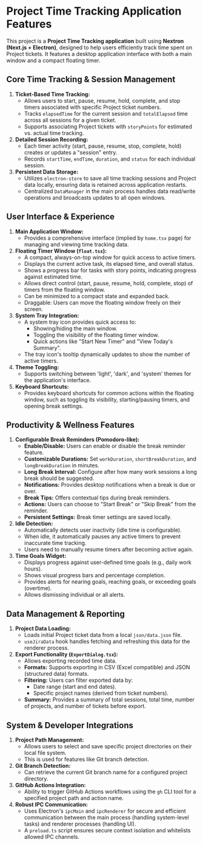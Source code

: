 # Project Time Tracking Application Features

This project is a **Project Time Tracking application** built using **Nextron (Next.js + Electron)**, designed to help users efficiently track time spent on Project tickets. It features a desktop application interface with both a main window and a compact floating timer.

## Core Time Tracking & Session Management

1.  **Ticket-Based Time Tracking:**
    *   Allows users to start, pause, resume, hold, complete, and stop timers associated with specific Project ticket numbers.
    *   Tracks `elapsedTime` for the current session and `totalElapsed` time across all sessions for a given ticket.
    *   Supports associating Project tickets with `storyPoints` for estimated vs. actual time tracking.
2.  **Detailed Session Recording:**
    *   Each timer activity (start, pause, resume, stop, complete, hold) creates or updates a "session" entry.
    *   Records `startTime`, `endTime`, `duration`, and `status` for each individual session.
3.  **Persistent Data Storage:**
    *   Utilizes `electron-store` to save all time tracking sessions and Project data locally, ensuring data is retained across application restarts.
    *   Centralized `DataManager` in the main process handles data read/write operations and broadcasts updates to all open windows.

## User Interface & Experience

1.  **Main Application Window:**
    *   Provides a comprehensive interface (implied by `home.tsx` page) for managing and viewing time tracking data.
2.  **Floating Timer Window (`float.tsx`):**
    *   A compact, always-on-top window for quick access to active timers.
    *   Displays the current active task, its elapsed time, and overall status.
    *   Shows a progress bar for tasks with story points, indicating progress against estimated time.
    *   Allows direct control (start, pause, resume, hold, complete, stop) of timers from the floating window.
    *   Can be minimized to a compact state and expanded back.
    *   Draggable: Users can move the floating window freely on their screen.
3.  **System Tray Integration:**
    *   A system tray icon provides quick access to:
        *   Showing/hiding the main window.
        *   Toggling the visibility of the floating timer window.
        *   Quick actions like "Start New Timer" and "View Today's Summary".
    *   The tray icon's tooltip dynamically updates to show the number of active timers.
4.  **Theme Toggling:**
    *   Supports switching between 'light', 'dark', and 'system' themes for the application's interface.
5.  **Keyboard Shortcuts:**
    *   Provides keyboard shortcuts for common actions within the floating window, such as toggling its visibility, starting/pausing timers, and opening break settings.

## Productivity & Wellness Features

1.  **Configurable Break Reminders (Pomodoro-like):**
    *   **Enable/Disable:** Users can enable or disable the break reminder feature.
    *   **Customizable Durations:** Set `workDuration`, `shortBreakDuration`, and `longBreakDuration` in minutes.
    *   **Long Break Interval:** Configure after how many work sessions a long break should be suggested.
    *   **Notifications:** Provides desktop notifications when a break is due or over.
    *   **Break Tips:** Offers contextual tips during break reminders.
    *   **Actions:** Users can choose to "Start Break" or "Skip Break" from the reminder.
    *   **Persistent Settings:** Break timer settings are saved locally.
2.  **Idle Detection:**
    *   Automatically detects user inactivity (idle time is configurable).
    *   When idle, it automatically pauses any active timers to prevent inaccurate time tracking.
    *   Users need to manually resume timers after becoming active again.
3.  **Time Goals Widget:**
    *   Displays progress against user-defined time goals (e.g., daily work hours).
    *   Shows visual progress bars and percentage completion.
    *   Provides alerts for nearing goals, reaching goals, or exceeding goals (overtime).
    *   Allows dismissing individual or all alerts.

## Data Management & Reporting

1.  **Project Data Loading:**
    *   Loads initial Project ticket data from a local `json/data.json` file.
    *   `useJiraData` hook handles fetching and refreshing this data for the renderer process.
2.  **Export Functionality (`ExportDialog.tsx`):**
    *   Allows exporting recorded time data.
    *   **Formats:** Supports exporting in CSV (Excel compatible) and JSON (structured data) formats.
    *   **Filtering:** Users can filter exported data by:
        *   Date range (start and end dates).
        *   Specific project names (derived from ticket numbers).
    *   **Summary:** Provides a summary of total sessions, total time, number of projects, and number of tickets before export.

## System & Developer Integrations

1.  **Project Path Management:**
    *   Allows users to select and save specific project directories on their local file system.
    *   This is used for features like Git branch detection.
2.  **Git Branch Detection:**
    *   Can retrieve the current Git branch name for a configured project directory.
3.  **GitHub Actions Integration:**
    *   Ability to trigger GitHub Actions workflows using the `gh` CLI tool for a specified project path and action name.
4.  **Robust IPC Communication:**
    *   Uses Electron's `ipcMain` and `ipcRenderer` for secure and efficient communication between the main process (handling system-level tasks) and renderer processes (handling UI).
    *   A `preload.ts` script ensures secure context isolation and whitelists allowed IPC channels.
